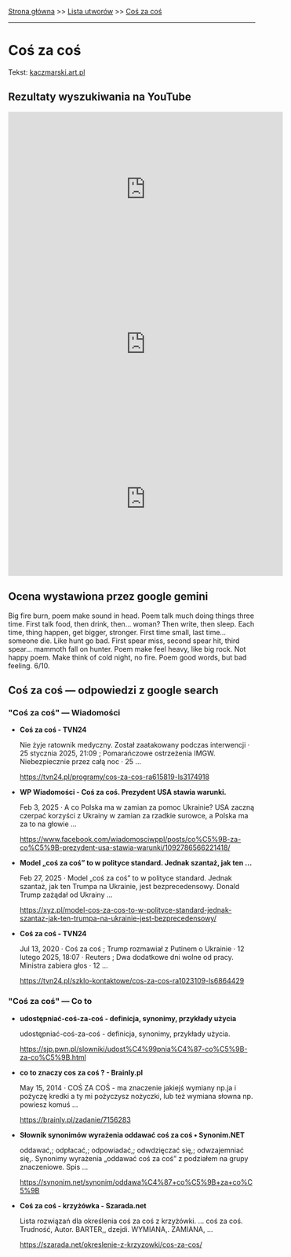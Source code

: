 [Strona główna](../index.md) >> [Lista utworów](../list.md) >> [Coś za coś](101.md)

---

# Coś za coś

Tekst: [kaczmarski.art.pl](https://www.kaczmarski.art.pl/tworczosc/wiersze/cos-za-cos/)

## Rezultaty wyszukiwania na YouTube

<iframe width="560" height="315" src="https://www.youtube.com/embed/j8nHJTb8a-A?si=IdontcarewhotheIRSsendsImnotpayingtaxes" title="YouTube video player" frameborder="0" allow="accelerometer; autoplay; clipboard-write; encrypted-media; gyroscope; picture-in-picture; web-share" referrerpolicy="strict-origin-when-cross-origin" allowfullscreen></iframe>

<iframe width="560" height="315" src="https://www.youtube.com/embed/bXvD8LWocBQ?si=IdontcarewhotheIRSsendsImnotpayingtaxes" title="YouTube video player" frameborder="0" allow="accelerometer; autoplay; clipboard-write; encrypted-media; gyroscope; picture-in-picture; web-share" referrerpolicy="strict-origin-when-cross-origin" allowfullscreen></iframe>

<iframe width="560" height="315" src="https://www.youtube.com/embed/chdW11UTb8k?si=IdontcarewhotheIRSsendsImnotpayingtaxes" title="YouTube video player" frameborder="0" allow="accelerometer; autoplay; clipboard-write; encrypted-media; gyroscope; picture-in-picture; web-share" referrerpolicy="strict-origin-when-cross-origin" allowfullscreen></iframe>

## Ocena wystawiona przez google gemini

Big fire burn, poem make sound in head. Poem talk much doing things three time. First talk food, then drink, then... woman? Then write, then sleep. Each time, thing happen, get bigger, stronger. First time small, last time... someone die. Like hunt go bad. First spear miss, second spear hit, third spear... mammoth fall on hunter. Poem make feel heavy, like big rock. Not happy poem. Make think of cold night, no fire. Poem good words, but bad feeling. 6/10.


## Coś za coś — odpowiedzi z google search

### "Coś za coś" — Wiadomości

- **Coś za coś - TVN24**

    Nie żyje ratownik medyczny. Został zaatakowany podczas interwencji · 25 stycznia 2025, 21:09 ; Pomarańczowe ostrzeżenia IMGW. Niebezpiecznie przez całą noc · 25 ... 

   <https://tvn24.pl/programy/cos-za-cos-ra615819-ls3174918>
- **WP Wiadomości - Coś za coś. Prezydent USA stawia warunki.**

    Feb 3, 2025  ·  A co Polska ma w zamian za pomoc Ukrainie? USA zaczną czerpać korzyści z Ukrainy w zamian za rzadkie surowce, a Polska ma za to na głowie ... 

   <https://www.facebook.com/wiadomosciwppl/posts/co%C5%9B-za-co%C5%9B-prezydent-usa-stawia-warunki/1092786566221418/>
- **Model „coś za coś” to w polityce standard. Jednak szantaż, jak ten ...**

    Feb 27, 2025  ·  Model „coś za coś” to w polityce standard. Jednak szantaż, jak ten Trumpa na Ukrainie, jest bezprecedensowy. Donald Trump zażądał od Ukrainy ... 

   <https://xyz.pl/model-cos-za-cos-to-w-polityce-standard-jednak-szantaz-jak-ten-trumpa-na-ukrainie-jest-bezprecedensowy/>
- **Coś za coś - TVN24**

    Jul 13, 2020  ·  Coś za coś ; Trump rozmawiał z Putinem o Ukrainie · 12 lutego 2025, 18:07 · Reuters ; Dwa dodatkowe dni wolne od pracy. Ministra zabiera głos · 12 ... 

   <https://tvn24.pl/szklo-kontaktowe/cos-za-cos-ra1023109-ls6864429>

### "Coś za coś" — Co to

- **udostępniać-coś-za-coś - definicja, synonimy, przykłady użycia**

    udostępniać-coś-za-coś - definicja, synonimy, przykłady użycia. 

   <https://sjp.pwn.pl/slowniki/udost%C4%99pnia%C4%87-co%C5%9B-za-co%C5%9B.html>
- **co to znaczy cos za coś ? - Brainly.pl**

    May 15, 2014  ·  COŚ ZA COŚ - ma znaczenie jakiejś wymiany np.ja i pożyczę kredki a ty mi pożyczysz nożyczki, lub też wymiana słowna np. powiesz komuś ... 

   <https://brainly.pl/zadanie/7156283>
- **Słownik synonimów wyrażenia oddawać coś za coś • Synonim.NET**

    oddawać,; odpłacać,; odpowiadać,; odwdzięczać się,; odwzajemniać się,. Synonimy wyrażenia „oddawać coś za coś” z podziałem na grupy znaczeniowe. Spis ... 

   <https://synonim.net/synonim/oddawa%C4%87+co%C5%9B+za+co%C5%9B>
- **Coś za coś - krzyżówka - Szarada.net**

    Lista rozwiązań dla określenia coś za coś z krzyżówki. ... coś za coś. Trudność, Autor. BARTER,, dzejdi. WYMIANA,. ZAMIANA, ... 

   <https://szarada.net/okreslenie-z-krzyzowki/cos-za-cos/>

